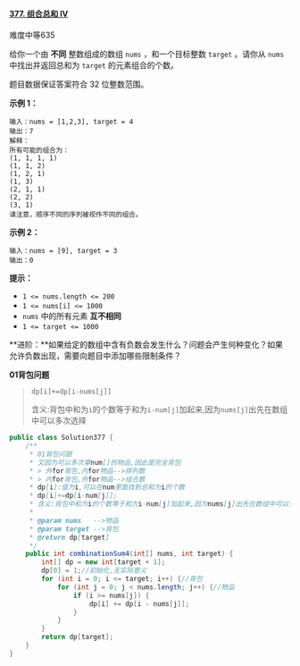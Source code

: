 #### [377. 组合总和 Ⅳ](https://leetcode.cn/problems/combination-sum-iv/)

难度中等635

给你一个由 **不同** 整数组成的数组 `nums` ，和一个目标整数 `target` 。请你从 `nums` 中找出并返回总和为 `target` 的元素组合的个数。

题目数据保证答案符合 32 位整数范围。

**示例 1：**

```
输入：nums = [1,2,3], target = 4
输出：7
解释：
所有可能的组合为：
(1, 1, 1, 1)
(1, 1, 2)
(1, 2, 1)
(1, 3)
(2, 1, 1)
(2, 2)
(3, 1)
请注意，顺序不同的序列被视作不同的组合。
```

**示例 2：**

```
输入：nums = [9], target = 3
输出：0
```

**提示：**

- `1 <= nums.length <= 200`
- `1 <= nums[i] <= 1000`
- `nums` 中的所有元素 **互不相同**
- `1 <= target <= 1000`

**进阶：**如果给定的数组中含有负数会发生什么？问题会产生何种变化？如果允许负数出现，需要向题目中添加哪些限制条件？

**01背包问题**

> `dp[i]+=dp[i-nums[j]]`
>
> 含义:背包中和为`i`的个数等于和为`i-num[j]`加起来,因为`nums[j]`出先在数组中可以多次选择

```java
public class Solution377 {
    /**
     * 01背包问题
     * 又因为可以多次拿num[]的物品,因此是完全背包
     * > 外for背包,内for物品-->排列数
     * > 内for背包,外for物品-->组合数
     * dp[i]:值为i,可以在num里面找到总和为i的个数
     * dp[i]+=dp[i-num[j]];
     * 含义:背包中和为i的个数等于和为i-num[j]加起来,因为nums[j]出先在数组中可以多次选择
     *
     * @param nums   -->物品
     * @param target -->背包
     * @return dp[target]
     */
    public int combinationSum4(int[] nums, int target) {
        int[] dp = new int[target + 1];
        dp[0] = 1;//初始化,无实际意义
        for (int i = 0; i <= target; i++) {//背包
            for (int j = 0; j < nums.length; j++) {//物品
                if (i >= nums[j]) {
                    dp[i] += dp[i - nums[j]];
                }
            }
        }
        return dp[target];
    }
}
```